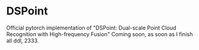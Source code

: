 # DSPoint
Official pytorch implementation of "DSPoint: Dual-scale Point Cloud Recognition with High-frequency Fusion"
Coming soon, as soon as I finish all ddl, 2333. 
